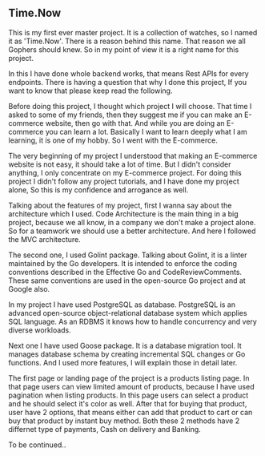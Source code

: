 ## Time.Now

This is my first ever master project. It is a collection of watches, so I named it as 'Time.Now'. There is a reason behind this name. That reason we all Gophers should knew. So in my point of view it is a right name for this project.

In this I have done whole backend works, that means Rest APIs for every endpoints. There is having a question that why I done this project, If you want to know that please keep read the following.

Before doing this project, I thought which project I will choose. That time I asked to some of my friends, then they suggest me if you can make an E-commerce website, then go with that. And while you are doing an E-commerce you can learn a lot. Basically I want to learn deeply what I am learning, it is one of my hobby. So I went with the E-commerce.

The very beginning of my project I understood that making an E-commerce website is not easy, it should take a lot of time. But I didn't consider anything, I only concentrate on my E-commerce project. For doing this project I didn't follow any project tutorials, and I have done my project alone, So this is my confidence and arrogance as well.

Talking about the features of my project, first I wanna say about the architecture which I used. Code Architecture is the main thing in a big project, because we all know, in a company we don't make a project alone. So for a teamwork we should use a better architecture. And here I followed the MVC architecture.

The second one, I used Golint package. Talking about Golint, it is a linter maintained by the Go developers. It is intended to enforce the coding conventions described in the Effective Go and CodeReviewComments. These same conventions are used in the open-source Go project and at Google also.

In my project I have used PostgreSQL as database. PostgreSQL is an advanced open-source object-relational database system which applies SQL language. As an RDBMS it knows how to handle concurrency and very diverse workloads.

Next one I have used Goose package. It is a database migration tool. It manages database schema by creating incremental SQL changes or Go functions. 
And I used more features, I will explain those in detail later.

The first page or landing page of the project is a products listing page. In that page users can view limited amount of products, because I have used pagination when listing products. In this page users can select a product and he should select it's color as well. After that for buying that product, user have 2 options, that means either can add that product to cart or can buy that product by instant buy method. Both these 2 methods have 2 differnet type of payments, Cash on delivery and Banking. 

To be continued..
